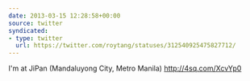 ```yaml
---
date: 2013-03-15 12:28:58+00:00
source: twitter
syndicated:
- type: twitter
  url: https://twitter.com/roytang/statuses/312540925475827712/
---
```


I'm at JiPan (Mandaluyong City, Metro Manila) http://4sq.com/XcvYp0